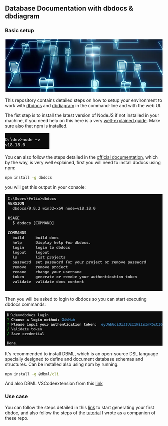 ## Database Documentation with dbdocs & dbdiagram

### Basic setup

  ![cover_image](img/cover.png)

This repository contains detailed steps on how to setup your environment to work with [dbdocs](https://dbdocs.io/) and [dbdiagram](https://dbdiagram.io/home?utm_source=dbdocs) in the command-line and with the web UI.

The fist step is to install the latest version of NodeJS if not installed in your machine, if you need help on this here is a very [well-explained guide](https://phoenixnap.com/kb/install-node-js-npm-on-windows). Make sure also that npm is installed.

  ![node_js](img/node_v.png)

You can also follow the steps detailed in the [official documentation](https://dbdocs.io/docs), which by the way, is very well explained, first you will need to install dbdocs using npm:

```cmd
npm install -g dbdocs
```

you will get this output in your console:

  ![dbdocs](img/dbdocs_v.png)

Then you will be asked to login to dbdocs so you can start executing dbdocs commands:

  ![dbdocs](img/dbdocs_login.png)

It's recommended to install DBML, which is an open-source DSL language specially designed to define and document database schemas and structures. Can be installed also using npm by running:

```cmd
npm install -g @dbml/cli
```

And also DBML VSCodeextension from this [link](https://marketplace.visualstudio.com/items?itemName=duynvu.dbml-language) 


### Use case

You can follow the steps detailed in this [link](https://dbdocs.io/docs?source) to start generating your first dbdoc, and also follow the steps of the [tutorial](https://medium.com/@felixvidalgu/simplifying-database-documentation-with-dbdocs-dbdiagram-d087110c9bbe) I wrote as a companion of these repo.
